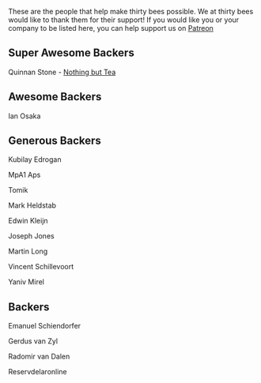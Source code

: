 
These are the people that help make thirty bees possible. We at thirty bees would like to thank them for their support! If you would like you or your company to be listed here, you can help support us on [Patreon](https://www.patreon.com/thirtybees)

## Super Awesome Backers

Quinnan Stone - [Nothing but Tea](https://nbtea.co.uk/)

## Awesome Backers

Ian Osaka

## Generous Backers

Kubilay Edrogan

MpA1 Aps

Tomik

Mark Heldstab

Edwin Kleijn

Joseph Jones

Martin Long

Vincent Schillevoort

Yaniv Mirel

## Backers

Emanuel Schiendorfer

Gerdus van Zyl

Radomir van Dalen

Reservdelaronline
